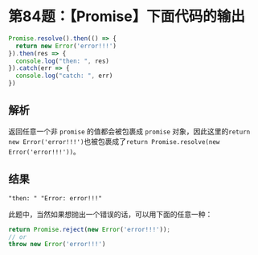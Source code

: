 # 第84题：【Promise】下面代码的输出

```js
Promise.resolve().then(() => {
  return new Error('error!!!')
}).then(res => {
  console.log("then: ", res)
}).catch(err => {
  console.log("catch: ", err)
})
```

## 解析

返回任意一个非 `promise` 的值都会被包裹成 `promise` 对象，因此这里的`return new Error('error!!!')`也被包裹成了`return Promise.resolve(new Error('error!!!'))`。

## 结果

```
"then: " "Error: error!!!"
```

此题中，当然如果想抛出一个错误的话，可以用下面的任意一种：

```js
return Promise.reject(new Error('error!!!'));
// or
throw new Error('error!!!')
```